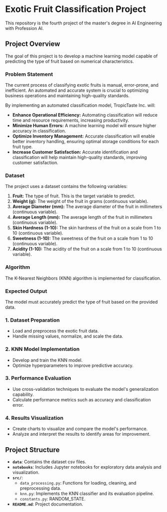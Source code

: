 # Exotic Fruit Classification Project
This repository is the fourth project of the master's degree in AI Engineering with Profession AI.

## Project Overview
The goal of this project is to develop a machine learning model capable of predicting the type of fruit based on numerical characteristics.

### Problem Statement
The current process of classifying exotic fruits is manual, error-prone, and inefficient. An automated and accurate system is crucial to optimizing business operations and maintaining high-quality standards.

By implementing an automated classification model, TropicTaste Inc. will:

- **Enhance Operational Efficiency:** Automating classification will reduce time and resource requirements, increasing productivity.
- **Minimize Human Errors:** A machine learning model will ensure higher accuracy in classification.
- **Optimize Inventory Management:** Accurate classification will enable better inventory handling, ensuring optimal storage conditions for each fruit type.
- **Increase Customer Satisfaction:** Accurate identification and classification will help maintain high-quality standards, improving customer satisfaction.

### Dataset
The project uses a dataset contains the following variables:

1. **Fruit:** The type of fruit. This is the target variable to predict.
2. **Weight (g):** The weight of the fruit in grams (continuous variable).
3. **Average Diameter (mm):** The average diameter of the fruit in millimeters (continuous variable).
4. **Average Length (mm):** The average length of the fruit in millimeters (continuous variable).
5. **Skin Hardness (1-10):** The skin hardness of the fruit on a scale from 1 to 10 (continuous variable).
6. **Sweetness (1-10):** The sweetness of the fruit on a scale from 1 to 10 (continuous variable).
7. **Acidity (1-10):** The acidity of the fruit on a scale from 1 to 10 (continuous variable).

### Algorithm
The K-Nearest Neighbors (KNN) algorithm is implemented for classification.

### Expected Output
The model must accurately predict the type of fruit based on the provided data.

### 1. Dataset Preparation
- Load and preprocess the exotic fruit data.
- Handle missing values, normalize, and scale the data.

### 2. KNN Model Implementation
- Develop and train the KNN model.
- Optimize hyperparameters to improve predictive accuracy.

### 3. Performance Evaluation
- Use cross-validation techniques to evaluate the model's generalization capability.
- Calculate performance metrics such as accuracy and classification error.

### 4. Results Visualization
- Create charts to visualize and compare the model's performance.
- Analyze and interpret the results to identify areas for improvement.

## Project Structure
- **`data`**: Contains the dataset csv files.
- **`notebooks`**: Includes Jupyter notebooks for exploratory data analysis and visualization.
- **`src/`**:
  - `data_processing.py`: Functions for loading, cleaning, and preprocessing data.
  - `knn.py`: Implements the KNN classifier and its evaluation pipeline.
  - `constants.py`: RANDOM_STATE.
- **`README.md`**: Project documentation.
